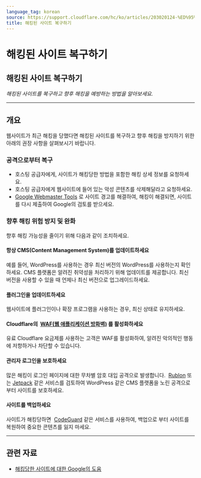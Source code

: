 ```yaml
---
language_tag: korean
source: https://support.cloudflare.com/hc/ko/articles/203020124-%ED%95%B4%ED%82%B9%EB%90%9C-%EC%82%AC%EC%9D%B4%ED%8A%B8-%EB%B3%B5%EA%B5%AC%ED%95%98%EA%B8%B0
title: 해킹된 사이트 복구하기
---
```


# 해킹된 사이트 복구하기

## 해킹된 사이트 복구하기

_해킹된 사이트를 복구하고 향후 해킹을 예방하는 방법을 알아보세요._

___

## 개요

웹사이트가 최근 해킹을 당했다면 해킹된 사이트를 복구하고 향후 해킹을 방지하기 위한 아래의 권장 사항을 살펴보시기 바랍니다.

### 공격으로부터 복구

-   호스팅 공급자에게, 사이트가 해킹당한 방법을 포함한 해킹 상세 정보를 요청하세요.
-   호스팅 공급자에게 웹사이트에 들어 있는 악성 콘텐츠를 삭제해달라고 요청하세요.
-   [Google Webmaster Tools](https://www.google.com/webmasters/tools) 로 사이트 경고를 해결하여, 해킹이 해결되면, 사이트를 다시 제출하여 Google의 검토를 받으세요.

### 향후 해킹 위험 방지 및 완화

향후 해킹 가능성을 줄이기 위해 다음과 같이 조치하세요.

#### 항상 CMS(Content Management System)를 업데이트하세요

예를 들어, WordPress를 사용하는 경우 최신 버전의 WordPress를 사용하는지 확인하세요. CMS 플랫폼은 알려진 취약성을 처리하기 위해 업데이트를 제공합니다. 최신 버전을 사용할 수 있을 때 언제나 최신 버전으로 업그레이드하세요.

#### 플러그인을 업데이트하세요

웹사이트에 플러그인이나 확장 프로그램을 사용하는 경우, 최신 상태로 유지하세요.

#### Cloudflare의  [WAF(웹 애플리케이션 방화벽)](https://www.cloudflare.com/waf) 를 활성화하세요

유료 Cloudflare 요금제를 사용하는 고객은 WAF를 활성화하여, 알려진 악의적인 행동에 저항하거나 차단할 수 있습니다.

#### 관리자 로그인을 보호하세요

많은 해킹이 로그인 페이지에 대한 무차별 암호 대입 공격으로 발생합니다.  [Rublon](https://rublon.com/) 또는 [Jetpack](https://jetpack.com/features/security/) 같은 서비스를 검토하여 WordPress 같은 CMS 플랫폼을 노린 공격으로부터 사이트를 보호하세요.

#### 사이트를 백업하세요

사이트가 해킹당하면  [CodeGuard](https://www.cloudflare.com/apps/codeguard) 같은 서비스를 사용하여, 백업으로 부터 사이트를 복원하여 중요한 콘텐츠를 잃지 마세요.

___

## 관련 자료

-   [해킹당한 사이트에 대한 Google의 도움](http://www.google.com/webmasters/hacked/)

